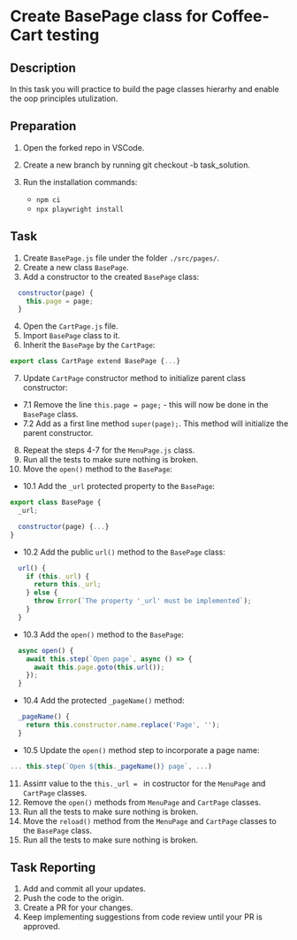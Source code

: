 # Create BasePage class for Coffee-Cart testing

## Description

In this task you will practice to build the page classes hierarhy and enable the oop principles utulization.  

## Preparation

1. Open the forked repo in VSCode.
2. Create a new branch by running git checkout -b task_solution.
3. Run the installation commands:

    - `npm ci`
    - `npx playwright install`

## Task

1. Create `BasePage.js` file under the folder `./src/pages/`.
2. Create a new class `BasePage`.
3. Add a constructor to the created `BasePage` class: 
```javascript
  constructor(page) {
    this.page = page;
  }
```
4. Open the `CartPage.js` file.
5. Import `BasePage` class to it.
6. Inherit the `BasePage` by the `CartPage`:
```javascript
export class CartPage extend BasePage {...}
``` 
7. Update `CartPage` constructor method to initialize parent class constructor:
* 7.1 Remove the line `this.page = page;` - this will now be done in the `BasePage` class. 
* 7.2 Add as a first line method `super(page);`. This method will initialize the parent constructor.
8. Repeat the steps 4-7 for the `MenuPage.js` class.
9. Run all the tests to make sure nothing is broken.
10. Move the `open()` method to the `BasePage`:
* 10.1 Add the `_url` protected property to the `BasePage`:
```javascript
export class BasePage {
  _url;

  constructor(page) {...}
}
```
* 10.2 Add the public `url()` method to the `BasePage` class:
```javascript
  url() {
    if (this._url) {
      return this._url;
    } else {
      throw Error(`The property '_url' must be implemented`);
    }
  }
```
* 10.3 Add the `open()` method to the `BasePage`:
```javascript
  async open() {
    await this.step(`Open page`, async () => {
      await this.page.goto(this.url());
    });
  }
```
* 10.4 Add the protected `_pageName()` method:
```javascript
  _pageName() {
    return this.constructor.name.replace('Page', '');
  }
```
* 10.5 Update the `open()` method step to incorporate a page name:
```javascript
... this.step(`Open ${this._pageName()} page`, ...)
```
11. Assiпт value to the `this._url = ` in costructor for the `MenuPage` and `CartPage` classes.
12. Remove the `open()` methods from `MenuPage` and `CartPage` classes.
13. Run all the tests to make sure nothing is broken.
14. Move the `reload()` method from the `MenuPage` and `CartPage` classes to the `BasePage` class. 
15. Run all the tests to make sure nothing is broken.

## Task Reporting

1. Add and commit all your updates.
2. Push the code to the origin.
3. Create a PR for your changes.
4. Keep implementing suggestions from code review until your PR is approved.
